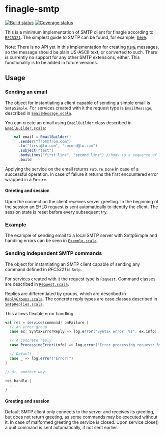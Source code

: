 # finagle-smtp

[![Build status](https://img.shields.io/travis/finagle/finagle-smtp/master.svg)](http://travis-ci.org/finagle/finagle-smtp) [![Coverage status](https://img.shields.io/coveralls/finagle/finagle-smtp/master.svg)](https://coveralls.io/r/finagle/finagle-smtp?branch=master)

This is a minimum implementation of SMTP client for finagle according to 
[`RFC5321`][rfc]. The simplest guide to SMTP can be found, for example, [here][smtp2go].

Note: There is no API yet in this implementation for creating 
[`MIME`][mimewiki] messages, so the message should be plain US-ASCII text, or converted 
to such. There is currently no support for any other SMTP extensions, either. This 
functionality is to be added in future versions.

[rfc]: http://tools.ietf.org/search/rfc5321
[smtp2go]: http://www.smtp2go.com/articles/smtp-protocol
[mimewiki]: http://en.wikipedia.org/wiki/MIME

## Usage

### Sending an email

The object for instantiating a client capable of sending a simple email is `SmtpSimple`.
For services created with it the request type is `EmailMessage`, described in 
[`EmailMessage.scala`][EmailMessage].

You can create an email using `EmailBuilder` class described in [`EmailBuilder.scala`][EmailBuilder]:

```scala
    val email = EmailBuilder()
      .sender("from@from.com")
      .to("first@to.com", "second@to.com")
      .subject("test")
      .bodyLines("first line", "second line") //body is a sequence of lines
      .build
```

Applying the service on the email returns `Future.Done` in case of a successful operation.
In case of failure it returns the first encountered error wrapped in a `Future`.

[EmailMessage]: src/main/scala/com/twitter/finagle/smtp/EmailMessage.scala
[EmailBuilder]: src/main/scala/com/twitter/finagle/smtp/EmailBuilder.scala

#### Greeting and session

Upon the connection the client receives server greeting.
In the beginning of the session an EHLO request is sent automatically to identify the client.
The session state is reset before every subsequent try.

### Example

The example of sending email to a local SMTP server with SmtpSimple and handling errors can be seen 
in [`Example.scala`](src/main/scala/com/twitter/finagle/example/smtp/Example.scala).

### Sending independent SMTP commands

The object for instantiating an SMTP client capable of sending any command defined in *RFC5321* is `Smtp`. 

For services created with it the request type is `Request`. Command classes are described in 
[`Request.scala`][Request]. 

Replies are differentiated by groups, which are described in [`ReplyGroups.scala`][ReplyGroups].
The concrete reply types are case classes described in [`SmtpReplies.scala`][SmtpReplies].

This allows flexible error handling:

```scala
val res = service(command) onFailure {
  // An error group
  case ex: SyntaxErrorReply => log.error("Syntax error: %s", ex.info)

  // A concrete reply
  case ProcessingError(info) => log,error("Error processing request: %s", info)

  // Default
  case _ => log.error("Error!")
}

// Or, another way:

res handle {
  ...
}
```

[Request]: src/main/scala/com/twitter/finagle/smtp/Request.scala
[ReplyGroups]: src/main/scala/com/twitter/finagle/smtp/reply/ReplyGroups.scala
[SmtpReplies]: src/main/scala/com/twitter/finagle/smtp/reply/SmtpReplies.scala

#### Greeting and session

Default SMTP client only connects to the server and receives its greeting, but does not return greeting,
as some commands may be executed without it. In case of malformed greeting the service is closed.
Upon service.close() a quit command is sent automatically, if not sent earlier.
